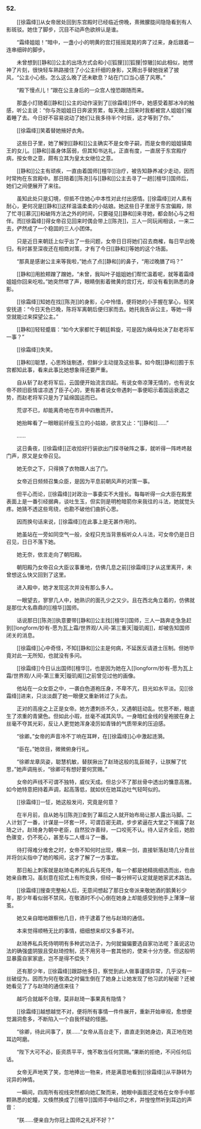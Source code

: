 ### 52.

　　[[徐霜绛]]从女帝居处回到东宫殿时已经临近傍晚，熹微朦胧间隐隐看到有人影斑驳。她住了脚步，沉目不动声色欲辨认是谁。

　　“霜绛姐姐！”暗中，一盏小小的明黄的宫灯摇摇晃晃的奔了过来，身后跟着一连串细碎的脚步。

　　未曾想到[[静和]]公主的出场方式会和小[[狐狸]][[狐狸|惊辙]]如此相似，她愣神了片刻，很快轻车熟路接住了小公主纤细的身影，又腾出手替她拢紧了披风，“公主小心些。怎么这么晚了还未歇息？站在门口当心感了风寒。”

　　“殿下慢点儿！”跟在公主身后的一众宫人惶恐跟随而来。

　　那盏小灯随着[[静和]]公主的动作滚到了[[徐霜绛]]怀中，她感受着那冰冷的触感，听公主说：“你与尧姐姐日日奔波劳累，每天晚上回来时我都被宫人姐姐们催着睡了去。今日好不容易说动了她们让我多待半个时辰，这才等到了你。”

　　[[徐霜绛]]笑着替她掖好衣角。

　　这些日子里，她了解到[[静和]]公主确实不是女帝子嗣，而是女帝的姐姐镇南王的女儿。[[静和]]虽身体孱弱，但其知书达礼，正直有度，一直居于东宫殿疗病，按女帝之意，颇有立其为皇太女继位之意。

　　[[静和]]公主有顽疾，一直由着国师[[檀华]]治疗，被告知静养减少走动，因而时常拘在东宫殿中。那日陪着[[陈尧]]与[[静和]]公主去寻了一趟[[檀华]]国师后，她们之间便展开了来往。

　　虽知此处只是幻境，但抵不住她心中本性对此付出感情。[[徐霜绛]]对人素有耐心，更何况是[[静和]]这样温温柔柔的小姑娘。她这些日子里居于东宫偏殿，除了忙寻[[慕沉]]和破阵方法之外的时间，只要碰见[[静和]]来寻她，都会耐心与之相伴。而[[徐霜绛]]得女帝召见回来时偶会带上[[陈尧]]，三人一同玩闹相谈，一来二去，俨然成了一个稳固的三人小团体。

　　只是近日来朝廷上似乎出了一些问题，女帝日日将她们召去商榷，每日早出晚归，有时甚至深夜还在相商对策，才有了今日[[静和]]等她的这个场面。

　　“那真是感谢公主来等我啦，”她点了点[[静和]]的鼻子，“用过晚膳了吗？”

　　[[静和]]用脸颊蹭了蹭她，“未曾，我叫叶子姐姐她们帮忙温着呢，就等着霜绛姐姐你回来吃啦。”她突然噤了声，眼睛倒影着微黄的宫灯光，却没有看到熟悉的身影。

　　[[徐霜绛]]知她在找[[陈尧]]的身影，心中怜惜，便将她的小手握在掌心，轻笑安抚道：“今日天色已晚，陈将军离朝后便归家而去。她托我告诉公主，等她一得空就能过来探望公主。”

　　[[静和]]轻轻蹙眉：“如今大家都忙于朝廷斡旋，可是因为姨母处决了赵老将军一事？”

　　[[徐霜绛]]失笑。

　　[[静和]]聪慧，心思玲珑剔透，但鲜少主动提及这些事。如今既[[静和]]囿于东宫都知此事，看来此事比她想象得还要严重。

　　自从斩了赵老将军后，云国便开始流言四起。有说女帝凉薄无情的，也有说女帝不顾旧臣情谊凉透了臣子心的，更有甚者说女帝遇刺一事便昭示着国运衰退之势，而赵老将军只是为了延绵国运而已。

　　荒谬不已，却能离奇地在市井中四散而开。

　　她抬眸看了一眼眼前纤瘦玉立的小姑娘，欲言又止：“[[静和]]……”

　　……

　　这日夤夜，[[徐霜绛]]正收拾好行装欲出门探寻破阵之事，就听得一阵咚咚敲门声，原又是女帝召见。

　　她无奈之下，只得换了衣物跟人出了门。

　　女帝近日频频召集众臣，是因为平息前朝风声的对策一事。

　　但平心而论，[[徐霜绛]]对政治一事委实不大擅长。每每听得一众大臣在殿里表面上是一番引经据典，谈吐生玉，但实则是明枪暗箭你来我往的斗法，她就觉头疼。她猜不透这些弯绕，也勘不破他们曲折心思。

　　因而换句话来说，[[徐霜绛]]在此事上是无甚作用的。

　　她虽站在一旁如同空气一般，全程只充当背景板听众人斗法，可女帝仍是日日召见，日日不落下她。

　　她无奈，依言走向了朝阳殿。

　　朝阳殿乃女帝召众大臣议事重地，仿佛几息之前[[徐霜绛]]才从这里离开，未曾想这么快又回到了这里。

　　进入殿中，她才发现这次并没有那么多人。

　　一眼望去，寥寥几人中，她熟识的面孔少之又少。且在西北角立着的，仿佛就是那位大名鼎鼎的[[檀华]]国师。

　　话说那日[[陈尧]]执意要带[[静和]]公主找[[檀华]]国师，三人一路奔走急急赶到[[longform/妙有-愿为瓦上霜/世界观/人间-第三重天|璇玑阁]]，却被告知国师闭关的消息。

　　[[徐霜绛]]心中奇怪，不知[[静和]]公主是何病，不延医反请道士压制。但她毕竟对此一无所知，也就没有多问。

　　[[徐霜绛]]今日认出国师[[檀华]]，也是因为她在入[[longform/妙有-愿为瓦上霜/世界观/人间-第三重天|璇玑阁]]之前曾见过他的画像。

　　他站在一众女臣之中，一袭白色道袍压身，不卑不亢，目光如水平淡。见[[徐霜绛]]进来，只淡淡觑了她一眼便又重新转过了头去。

　　正对的高座之上正是女帝。她方遭刺杀不久，又遇朝廷动乱。忧思不断，眼底生了浓重的青黛色。但如此小瑕，丝毫不减其风华。一身暗红金线的皇袍披在身上丝毫不夺其光彩，反让人更觉她浑身凌厉如青锋的气质带来的压迫感。

　　“徐卿。”女帝的声音冷不丁响在耳畔，在[[徐霜绛]]心中激起涟漪。

　　“臣在。”她敛目，微微俯身行礼。

　　“徐卿龙章凤姿，聪慧机敏，替朕揪出了赵琦这般的乱臣贼子，让朕解了忧思，”她声调拖长，“徐卿可有想好要何赏赐。”

　　女帝的声线不可谓不独特，威仪天成。但总少不了那丝骨中透出的慵意高雅。如今她特意把持着声调，起高落低，就如伏在她耳边吐气轻呵似的。

　　[[徐霜绛]]一怔，她这般发问，究竟是何意？

　　在半月前，自从她与[[陈尧]]查到了幕后之人就开始布局让那人露出马脚。二人计划了一番，计谋是一环套一环，可谓百密无疏，步步紧逼在大堂之下揭露了赵琦之计。赵琦身为朝中老臣，自然狡诈善辩，一口咬死不认。待人证齐全后，她脸色骤变，仍不死心，甚至与二人缠斗了一番。

　　待打得难分难舍之时，女帝不知何时出现，横来一剑，直接斩落赵琦几分青丝并将剑尖指中了她的喉间，这才了解了一方事宜。

　　那日船上刺客就是赵琦屯养的私兵与死侍，每一个都是她精挑细选而出，也由她亲自教习。虽刻意在招式上有所变换，但经一番分辨可认定就是她家武术路法。

　　[[徐霜绛]]搜查完整船人后，无意间想起了那日女帝派来敬她酒的鹅黄衫少年，那少年看似弱不禁风，在敬酒时不小心倒在她身上却能感受到他手上薄薄一层茧。

　　她又亲自暗地跟察他几日，终于逮着了他与赵琦的通信。

　　本来觉得顺畅无比的事情，细细想来却又多番不对。

　　赵琦养私兵死侍明明有多种武功法子，为何就偏偏要选自家功法呢？虽说这功法的确强盛阴狠且受赵琦控制，还不用另寻一套其他的，使来十分方便。但这般明显暴露自家家底，岂不是得不偿失？

　　还有那少年，[[徐霜绛]]跟踪他多日，察觉到此人做事谨慎异常，几乎没有一丝破绽为。因而为何在敬酒之时偏生倒在了她身上让她发现了他习武的秘密？还被她看见了了与赵琦的通信来往？

　　越巧合就越不合理，莫非赵琦一事果真有隐情？

　　[[徐霜绛]]越想越觉不对，便将所有事情一件件展开，重新开始审视，愈想便觉漏洞愈多，不断陷入一个自我怀疑的怪圈。

　　“徐卿，待此间事了，朕……”女帝从高台走下，直直走到她身边，真正地在她耳边呵磨。

　　“陛下大可不必，臣资质平平，愧不敢当任何赏赐。”果断的拒绝，不问任何后话。

　　女帝无声地笑了笑，忽地捧出一物来，终是满意地看到[[徐霜绛]]从平静转为诧异的神情。

　　一瞬间，四周所有视线突然都向她汇聚而来，她眼中画面还定格在女帝手中那颗熟悉的蛇瞳，又倏然换成了[[檀华]]国师手中结印之术，并惶惶然听到耳边的声音：

　　“朕……便亲自为你冠上国师之礼好不好？”
